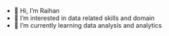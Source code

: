 - 👋 Hi, I’m Raihan
- 👀 I’m interested in data related skills and domain
- 🌱 I’m currently learning data analysis and analytics


<!---
Inddeed/Inddeed is a ✨ special ✨ repository because its `README.md` (this file) appears on your GitHub profile.
You can click the Preview link to take a look at your changes.
--->

